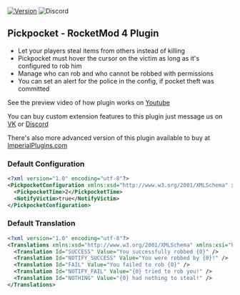 [![Version](https://img.shields.io/github/release/RestoreMonarchyPlugins/Pickpocket.svg)](https://github.com/RestoreMonarchyPlugins/Pickpocket/releases) ![Discord](https://discordapp.com/api/guilds/520355060312440853/widget.png)
## Pickpocket - RocketMod 4 Plugin
* Let your players steal items from others instead of killing
* Pickpocket must hover the cursor on the victim as long as it's configured to rob him 
* Manage who can rob and who cannot be robbed with permissions  
* You can set an alert for the police in the config, if pocket theft was committed

See the preview video of how plugin works on [Youtube](https://youtu.be/O_NKTCZmKEg)

You can buy custom extension features to this plugin just message us on [VK](https://vk.com/pluginsrestoremonarchy) or [Discord](https://discord.gg/yBztk3w)

There's also more advanced version of this plugin available to buy at [ImperialPlugins.com](https://imperialplugins.com/Products/ProductDetails/162)

### Default Configuration
```xml
<?xml version="1.0" encoding="utf-8"?>
<PickpocketConfiguration xmlns:xsd="http://www.w3.org/2001/XMLSchema" xmlns:xsi="http://www.w3.org/2001/XMLSchema-instance">
  <PickpocketTime>2</PickpocketTime>
  <NotifyVictim>true</NotifyVictim>
</PickpocketConfiguration>
```

### Default Translation
```xml
<?xml version="1.0" encoding="utf-8"?>
<Translations xmlns:xsd="http://www.w3.org/2001/XMLSchema" xmlns:xsi="http://www.w3.org/2001/XMLSchema-instance">
  <Translation Id="SUCCESS" Value="You successfully robbed {0}" />
  <Translation Id="NOTIFY_SUCCESS" Value="You were robbed by {0}!" />
  <Translation Id="FAIL" Value="You failed to rob {0}" />
  <Translation Id="NOTIFY_FAIL" Value="{0} tried to rob you!" />
  <Translation Id="NOTHING" Value="{0} had nothing to steal!" />
</Translations>
```
